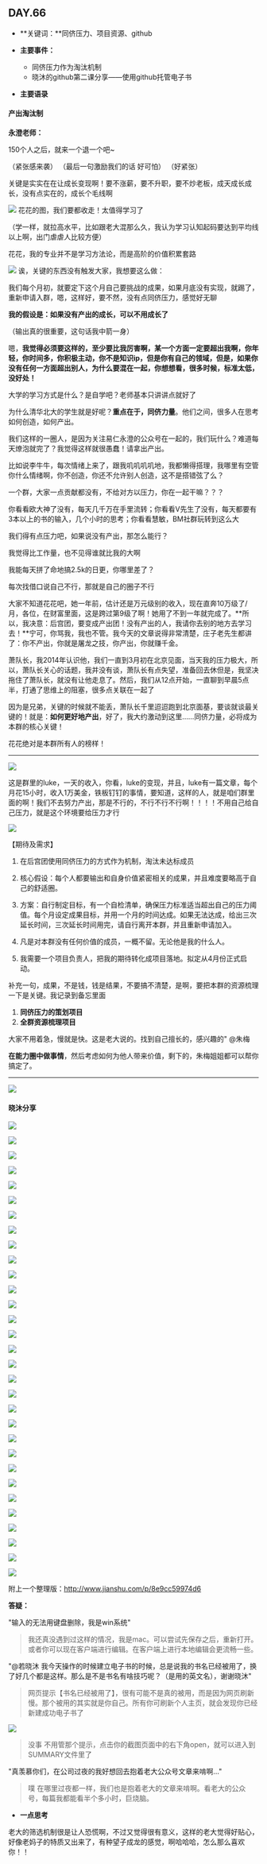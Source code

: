  ## DAY.66
+ **关键词：**同侪压力、项目资源、github
+ **主要事件：**
 
   + 同侪压力作为淘汰机制
   + 晓沐的github第二课分享——使用github托管电子书
+ **主要语录**

#### 产出淘汰制
**永澄老师：**

150个人之后，就来一个退一个吧~

（紧张感来袭）
（最后一句激励我们的话 好可怕）
（好紧张）

关键是实实在在让成长变现啊！要不涨薪，要不升职，要不炒老板，成天成长成长，没有点实在的，成长个毛线啊


![](./_image/1412dc65c12e7feb3f3b56da0d664ab.png)
花花的图，我们要都收走！太值得学习了

（学一样，就拉高水平，比如跟老大混那么久，我认为学习认知起码要达到平均线以上啊，出门虐虐人比较方便）

花花，我的专业并不是学习方法论，而是高阶的价值积累套路


![](./_image/414207099531896669.png)
诶，关键的东西没有触发大家，我想要这么做：

我们每个月初，就要定下这个月自己要挑战的成果，如果月底没有实现，就踢了，重新申请入群，嗯，这样好，要不然，没有点同侪压力，感觉好无聊

**我的假设是：如果没有产出的成长，可以不用成长了**

（输出真的很重要，这句话我中箭一身）

嗯，**我觉得必须要这样的，至少要比我厉害啊，某一个方面一定要超出我啊，你年轻，你时间多，你积极主动，你不是知识ip，但是你有自己的领域，但是，如果你没有任何一方面超出别人，为什么要混在一起，你想想看，很多时候，标准太低，没好处！**

大学的学习方式是什么？是自学吧？老师基本只讲讲点就好了

为什么清华北大的学生就是好呢？**重点在于，同侪力量**。他们之间，很多人在思考如何创造，如何产出。

我们这样的一圈人，是因为关注易仁永澄的公众号在一起的，我们玩什么？难道每天燎泡就完了？我觉得这样就很愚蠢！请拿出产出。

比如说李牛牛，每次情绪上来了，跟我叽叽叽叽地，我都懒得搭理，我哪里有空管你什么情绪啊，你不创造，你还不允许别人创造，这不是搭错弦了么？

一个群，大家一点贡献都没有，不给对方以压力，你在一起干嘛？？？

你看看欧大神了没有，每天几千万在手里流转；你看看V先生了没有，每天都要有3本以上的书的输入，几个小时的思考；你看看慧敏，BM社群玩转到这么大

我们得有点压力吧，如果说没有产出，那怎么能行？

我觉得比工作量，也不见得谁就比我的大啊

我能每天拼了命地搞2.5k的日更，你哪里差了？

每次找借口说自己不行，那就是自己的圈子不行

大家不知道花花吧，她一年前，估计还是万元级别的收入，现在直奔10万级了/月，各位，在财富里面，这是跨过第9级了啊！她用了不到一年就完成了。**所以，我决意：后宫团，要变成产出团！没有产出的人，我请你去别的地方去学习去！**宁可，你骂我，我也不管。我今天的文章说得非常清楚，庄子老先生都讲了：你不产出，你就是屠龙之技，你产出，你就赚千金。

萧队长，我2014年认识他，我们一直到3月初在北京见面，当天我的压力极大，所以，萧队长关心的话题，我并没有谈，萧队长有点失望，准备回去休但是，我坚决拖住了萧队长，就没有让他走息了。然后，我们从12点开始，一直聊到早晨5点半，打通了思维上的阻塞，很多点关联在一起了

因为是兄弟，关键的时候就不能丢，萧队长千里迢迢跑到北京面基，要谈就谈最关键的！就是：**如何更好地产出**，好了，我大约激动到这里……同侪力量，必将成为本群的核心关键！

花花绝对是本群所有人的榜样！

- - - - ------


![](./_image/7fb1359d32734c68e0247beb50d519a.jpg)

这是群里的luke，一天的收入，你看，luke的变现，并且，luke有一篇文章，每个月花15小时，收入1万美金，铁板钉钉的事情，要知道，这样的人，就是咱们群里面的啊！我们不去努力产出，那是不行的，不行不行不行啊！！！！不用自己给自己压力，就是这个环境要给压力才行


![](./_image/aae222495fa1c25b818834712582f09.jpg)

【期待及需求】

1. 在后宫团使用同侪压力的方式作为机制，淘汰未达标成员

2. 核心假设：每个人都要输出和自身价值紧密相关的成果，并且难度要略高于自己的舒适圈。

3. 方案：自行制定目标，有一个自检清单，确保压力标准适当超出自己的压力阈值。每个月设定成果目标，并用一个月的时间达成。如果无法达成，给出三次延长时间，三次延长时间用完，请自行离开本群，并且重新申请加入。

4. 凡是对本群没有任何价值的成员，一概不留。无论他是我的什么人。


5. 我需要一个项目负责人，把我的期待转化成项目落地。拟定从4月份正式启动。

补充一句，成果，不是钱，钱是结果，不要搞不清楚，是啊，要把本群的资源梳理一下是关键。我记录到备忘里面

1. **同侪压力的策划项目**
2. **全群资源梳理项目**

大家不用着急，慢就是快。这是老大说的。找到自己擅长的，感兴趣的"
@朱梅 

**在能力圈中做事情**，然后考虑如何为他人带来价值，剩下的，朱梅姐姐都可以帮你搞定了。

- - - - ----


![](./_image/580049057834555578.png)


#### 晓沐分享


![](./_image/618fdf36056bee6ab21efc8c5f69eb1.jpg)

![](./_image/365d8341590ef229b2f57ca18f9d83e.jpg)

![](./_image/018ee4626dc21dbcf07e6fea4459382.jpg)

![](./_image/0d03842360582c9df0d5d50fd8f0580.jpg)

![](./_image/cc0ba4a5d1287893e5ac73a23b2bcd7.jpg)

![](./_image/54544e0ff03c6e3eb97b5c6d03980ea.jpg)

![](./_image/21f2a166ac259090fa23b716b98cd32.jpg)

![](./_image/8575d4d0fe06f022bb0a540b75ba921.jpg)

![](./_image/75c325bb17b2cd3a7dd6ed012a9bc5c.jpg)

![](./_image/b0d24d54edf5efc16a5880dea5b68ed.jpg)

![](./_image/24bd58d4ccf1c36be83f7bef03d7650.jpg)

![](./_image/650f48127a7d87221b61ba65edb4c2b.jpg)

![](./_image/33e7e22a4cd63070679a016cddba31d.jpg)

![](./_image/00b2e7439aae2da69cb116973c53923.jpg)

![](./_image/f415e29a1ea67572bb8317043d90d50.jpg)

![](./_image/ee93bcdfb5996de1b9e12ce44efb4a9.jpg)

![](./_image/5548dd6ee77ce596fcf478a041203a5.jpg)

![](./_image/8069a08d6a31380411a43fdeed6a584.jpg)

![](./_image/dd8c4a7078ce2c1739b50567d0d6cbb.jpg)

![](./_image/a8034ac5220ef0b845b9a6fa3786a46.jpg)

![](./_image/45948b743113cfd49c2b03b5e9db84f.jpg)

![](./_image/a442f83b4c832bd75f3efe6e706743c.jpg)

![](./_image/ad5304a2ce8391fea9d5a9e17aad98e.jpg)

![](./_image/faba9caa649147145eedb8d37b57895.jpg)

![](./_image/4efc9ea253888a804dcc2f4fa41cd39.jpg)

![](./_image/918401b61782367fc52bf0641c85933.jpg)

![](./_image/9102f71d3e484ccbd0b7d73b80e8576.jpg)

![](./_image/7703a78bd51fa10ba030379bfeb2d53.jpg)

![](./_image/3e3b469ea221d190520fad62caa913b.jpg)

![](./_image/6add2fc90f35c1708fc5113ad94a76b.jpg)

![](./_image/bb5ec0781a85f06a38cb62dae5c886b.jpg)


附上一个整理版：http://www.jianshu.com/p/8e9cc59974d6

**答疑：**

"输入的无法用键盘删除，我是win系统"

>  我还真没遇到过这样的情况，我是mac。可以尝试先保存之后，重新打开。或者你可以现在客户端进行编辑。在客户端上进行本地编辑会更流畅一些。


"@若晓沐 我今天操作的时候建立电子书的时候，总是说我的书名已经被用了，换了好几个都是这样。那么是不是书名有啥技巧呢？（是用的英文名），谢谢晓沐"

>  网页提示【书名已经被用了】，很有可能不是真的被用，而是因为网页刷新慢。那个被用的其实就是你自己。所有你可刷新个人主页，就会发现你已经新建成功电子书了


![](./_image/656b93da210d25fee673d9043ca6aa5.png)

> 没事 不用管那个提示，点击你的截图页面中的右下角open，就可以进入到SUMMARY文件里了

"真羡慕你们，在公司过夜的我好想回去抱着老大公众号文章来啃啊..."
> 噗 在哪里过夜都一样，我们也是抱着老大的文章来啃啊。看老大的公众号，每篇我都能看半个多小时，巨烧脑。


+ **一点思考**

老大的筛选机制很是让人恐慌啊，不过又觉得很有意义，这样的老大觉得好贴心，好像老妈子的特质又出来了，有种望子成龙的感觉，啊哈哈哈，怎么那么喜欢你！！